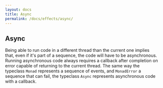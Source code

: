 ```yaml
---
layout: docs
title: Async
permalink: /docs/effects/async/
---
```


## Async

Being able to run code in a different thread than the current one implies that, even if it's part of a sequence, the code will have to be asynchronous.
Running asynchronous code always requires a callback after completion on error capable of returning to the current thread.
The same way the typeclass `Monad` represents a sequence of events, and `MonadError` a sequence that can fail, the typeclass `Async` represents asynchronous code with a callback.
